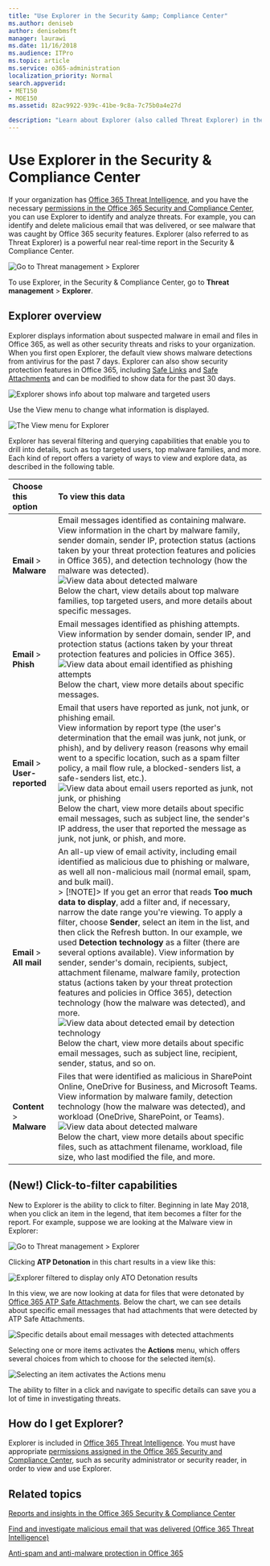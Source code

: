 ```yaml
---
title: "Use Explorer in the Security &amp; Compliance Center"
ms.author: deniseb
author: denisebmsft
manager: laurawi
ms.date: 11/16/2018
ms.audience: ITPro
ms.topic: article
ms.service: o365-administration
localization_priority: Normal
search.appverid:
- MET150
- MOE150
ms.assetid: 82ac9922-939c-41be-9c8a-7c75b0a4e27d

description: "Learn about Explorer (also called Threat Explorer) in the Security &amp; Compliance Center."
---
```


# Use Explorer in the Security &amp; Compliance Center

If your organization has [Office 365 Threat Intelligence](office-365-ti.md), and you have the necessary [permissions in the Office 365 Security and Compliance Center](permissions-in-the-security-and-compliance-center.md), you can use Explorer to identify and analyze threats. For example, you can identify and delete malicious email that was delivered, or see malware that was caught by Office 365 security features. Explorer (also referred to as Threat Explorer) is a powerful near real-time report in the Security &amp; Compliance Center.
  
![Go to Threat management \> Explorer](media/cab32fa2-66f1-4ad5-bc1d-2bac4dbeb48c.png)
  
To use Explorer, in the Security &amp; Compliance Center, go to **Threat management** \> **Explorer**.
      
## Explorer overview

Explorer displays information about suspected malware in email and files in Office 365, as well as other security threats and risks to your organization. When you first open Explorer, the default view shows malware detections from antivirus for the past 7 days. Explorer can also show security protection features in Office 365, including [Safe Links](atp-safe-links.md) and [Safe Attachments](atp-safe-attachments.md) and can be modified to show data for the past 30 days.
  
![Explorer shows info about top malware and targeted users](media/8e8c1582-d6f4-4521-8591-686a1cb01f7e.png)
  
Use the View menu to change what information is displayed.
  
![The View menu for Explorer](media/2bb34f58-555f-4967-ba55-740334ef1f8e.png)
  
Explorer has several filtering and querying capabilities that enable you to drill into details, such as top targeted users, top malware families, and more. Each kind of report offers a variety of ways to view and explore data, as described in the following table.
  
|**Choose this option**|**To view this data**|
|:-----|:-----|
|**Email** \> **Malware** <br/> |Email messages identified as containing malware.  <br/> View information in the chart by malware family, sender domain, sender IP, protection status (actions taken by your threat protection features and policies in Office 365), and detection technology (how the malware was detected).  <br/> ![View data about detected malware](media/d11dc568-b091-4159-b261-df13d76b520b.png)           <br/> Below the chart, view details about top malware families, top targeted users, and more details about specific messages.  <br/> |
|**Email** \> **Phish** <br/> |Email messages identified as phishing attempts.  <br/> View information by sender domain, sender IP, and protection status (actions taken by your threat protection features and policies in Office 365).  <br/> ![View data about email identified as phishing attempts](media/2e3f97fa-2b99-47f9-afd6-216d10633c50.png)           <br/> Below the chart, view more details about specific messages.  <br/> |
|**Email** \> **User-reported** <br/> |Email that users have reported as junk, not junk, or phishing email.  <br/> View information by report type (the user's determination that the email was junk, not junk, or phish), and by delivery reason (reasons why email went to a specific location, such as a spam filter policy, a mail flow rule, a blocked-senders list, a safe-senders list, etc.).  <br/> ![View data about email users reported as junk, not junk, or phishing](media/255acd04-0d07-4b29-82af-5060a60c20ab.png)           <br/> Below the chart, view more details about specific email messages, such as subject line, the sender's IP address, the user that reported the message as junk, not junk, or phish, and more.  <br/> |
|**Email** \> **All mail** <br/> |An all-up view of email activity, including email identified as malicious due to phishing or malware, as well all non-malicious mail (normal email, spam, and bulk mail).  <br/> > [!NOTE]> If you get an error that reads **Too much data to display**, add a filter and, if necessary, narrow the date range you're viewing. To apply a filter, choose **Sender**, select an item in the list, and then click the Refresh button. In our example, we used **Detection technology** as a filter (there are several options available).           View information by sender, sender's domain, recipients, subject, attachment filename, malware family, protection status (actions taken by your threat protection features and policies in Office 365), detection technology (how the malware was detected), and more.  <br/> ![View data about detected email by detection technology](media/0c032eb3-6021-4174-9f06-ff8f30c245ca.png)           <br/> Below the chart, view more details about specific email messages, such as subject line, recipient, sender, status, and so on.  <br/> |
|**Content** \> **Malware** <br/> |Files that were identified as malicious in SharePoint Online, OneDrive for Business, and Microsoft Teams.  <br/> View information by malware family, detection technology (how the malware was detected), and workload (OneDrive, SharePoint, or Teams).  <br/> ![View data about detected malware](media/d11dc568-b091-4159-b261-df13d76b520b.png)           <br/> Below the chart, view more details about specific files, such as attachment filename, workload, file size, who last modified the file, and more.  <br/> |
  
## (New!) Click-to-filter capabilities

New to Explorer is the ability to click to filter. Beginning in late May 2018, when you click an item in the legend, that item becomes a filter for the report. For example, suppose we are looking at the Malware view in Explorer:
  
![Go to Threat management \> Explorer](media/cab32fa2-66f1-4ad5-bc1d-2bac4dbeb48c.png)
  
Clicking **ATP Detonation** in this chart results in a view like this: 
  
![Explorer filtered to display only ATO Detonation results](media/7241d7dd-27bc-467d-9db8-6e806c49df14.png)
  
In this view, we are now looking at data for files that were detonated by [Office 365 ATP Safe Attachments](atp-safe-attachments.md). Below the chart, we can see details about specific email messages that had attachments that were detected by ATP Safe Attachments.
  
![Specific details about email messages with detected attachments](media/c91fb05c-d1d4-4085-acc6-f7008a415c2a.png)
  
Selecting one or more items activates the **Actions** menu, which offers several choices from which to choose for the selected item(s). 
  
![Selecting an item activates the Actions menu](media/95f127a4-1b2a-4a76-88b9-096e3ba27d1b.png)
  
The ability to filter in a click and navigate to specific details can save you a lot of time in investigating threats.
  
## How do I get Explorer?

Explorer is included in [Office 365 Threat Intelligence](office-365-ti.md). You must have appropriate [permissions assigned in the Office 365 Security and Compliance Center](permissions-in-the-security-and-compliance-center.md), such as security administrator or security reader, in order to view and use Explorer.
  
## Related topics

[Reports and insights in the Office 365 Security &amp; Compliance Center](reports-and-insights-in-security-and-compliance.md)
  
[Find and investigate malicious email that was delivered (Office 365 Threat Intelligence)](investigate-malicious-email-that-was-delivered.md)
  
[Anti-spam and anti-malware protection in Office 365](anti-spam-and-anti-malware-protection.md)
  

